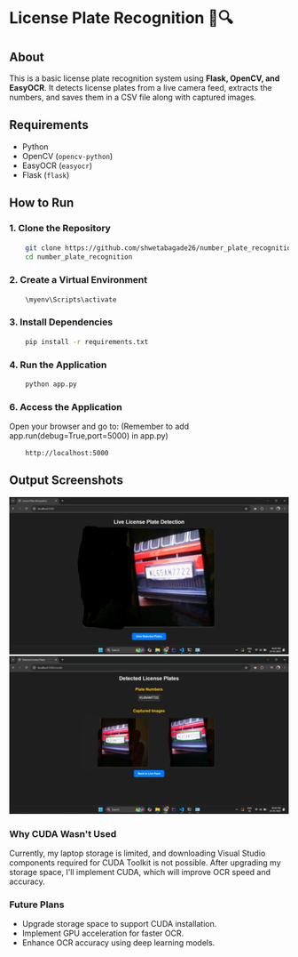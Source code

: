 # License Plate Recognition 🚗🔍  

## About  
This is a basic license plate recognition system using **Flask, OpenCV, and EasyOCR**. It detects license plates from a live camera feed, extracts the numbers, and saves them in a CSV file along with captured images.  

## Requirements  
- Python  
- OpenCV (`opencv-python`)  
- EasyOCR (`easyocr`)  
- Flask (`flask`)   

## How to Run  
### 1. Clone the Repository
```sh
    git clone https://github.com/shwetabagade26/number_plate_recognition.git
    cd number_plate_recognition
```

### 2. Create a Virtual Environment 
```sh
    \myenv\Scripts\activate 
```

### 3. Install Dependencies
```sh
    pip install -r requirements.txt
```

### 4. Run the Application
```sh
    python app.py
```

### 6. Access the Application
Open your browser and go to:
(Remember to add app.run(debug=True,port=5000) in app.py)
```
    http://localhost:5000
```
## Output Screenshots
![Index Page Screenshot](images/Index.jpg)
![Results](images/Result.png)

### Why CUDA Wasn't Used
Currently, my laptop storage is limited, and downloading Visual Studio components required for CUDA Toolkit is not possible. After upgrading my storage space, I'll implement CUDA, which will improve OCR speed and accuracy.

### Future Plans
- Upgrade storage space to support CUDA installation.
- Implement GPU acceleration for faster OCR.
- Enhance OCR accuracy using deep learning models.
